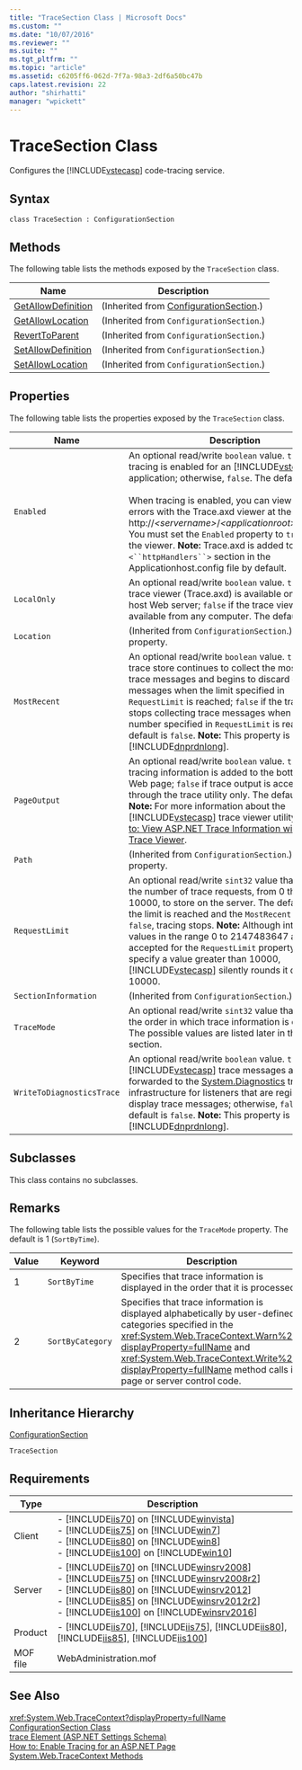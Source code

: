 ```yaml
---
title: "TraceSection Class | Microsoft Docs"
ms.custom: ""
ms.date: "10/07/2016"
ms.reviewer: ""
ms.suite: ""
ms.tgt_pltfrm: ""
ms.topic: "article"
ms.assetid: c6205ff6-062d-7f7a-98a3-2df6a50bc47b
caps.latest.revision: 22
author: "shirhatti"
manager: "wpickett"
---
```

# TraceSection Class
Configures the [!INCLUDE[vstecasp](../wmi-provider/includes/vstecasp-md.md)] code-tracing service.  
  
## Syntax  
  
```vbs  
class TraceSection : ConfigurationSection  
```  
  
## Methods  
 The following table lists the methods exposed by the `TraceSection` class.  
  
|Name|Description|  
|----------|-----------------|  
|[GetAllowDefinition](../wmi-provider/configurationsection-getallowdefinition-method.md)|(Inherited from [ConfigurationSection](../wmi-provider/configurationsection-class1.md).)|  
|[GetAllowLocation](../wmi-provider/configurationsection-getallowlocation-method.md)|(Inherited from `ConfigurationSection`.)|  
|[RevertToParent](../wmi-provider/configurationsection-reverttoparent-method.md)|(Inherited from `ConfigurationSection`.)|  
|[SetAllowDefinition](../wmi-provider/configurationsection-setallowdefinition-method.md)|(Inherited from `ConfigurationSection`.)|  
|[SetAllowLocation](../wmi-provider/configurationsection-setallowlocation-method.md)|(Inherited from `ConfigurationSection`.)|  
  
## Properties  
 The following table lists the properties exposed by the `TraceSection` class.  
  
|Name|Description|  
|----------|-----------------|  
|`Enabled`|An optional read/write `boolean` value. `true` if tracing is enabled for an [!INCLUDE[vstecasp](../wmi-provider/includes/vstecasp-md.md)] application; otherwise, `false`. The default is `false`.<br /><br /> When tracing is enabled, you can view the logged errors with the Trace.axd viewer at the URL http://*\<servername>*/*\<applicationroot>*/trace.axd. You must set the `Enabled` property to `true` to use the viewer. **Note:**  Trace.axd is added to the `<``httpHandlers``>` section in the Applicationhost.config file by default.|  
|`LocalOnly`|An optional read/write `boolean` value. `true` if the trace viewer (Trace.axd) is available only on the host Web server; `false` if the trace viewer is available from any computer. The default is `true`.|  
|`Location`|(Inherited from `ConfigurationSection`.) A key property.|  
|`MostRecent`|An optional read/write `boolean` value. `true` if the trace store continues to collect the most recent trace messages and begins to discard older trace messages when the limit specified in `RequestLimit` is reached; `false` if the trace store stops collecting trace messages when the number specified in `RequestLimit` is reached. The default is `false`. **Note:**  This property is new in the [!INCLUDE[dnprdnlong](../wmi-provider/includes/dnprdnlong-md.md)].|  
|`PageOutput`|An optional read/write `boolean` value. `true` if tracing information is added to the bottom of each Web page; `false` if trace output is accessible through the trace utility only. The default is `false`. **Note:**  For more information about the [!INCLUDE[vstecasp](../wmi-provider/includes/vstecasp-md.md)] trace viewer utility, see [How to: View ASP.NET Trace Information with the Trace Viewer](http://go.microsoft.com/fwlink/?LinkId=73542).|  
|`Path`|(Inherited from `ConfigurationSection`.) A key property.|  
|`RequestLimit`|An optional read/write `sint32` value that specifies the number of trace requests, from 0 through 10000, to store on the server. The default is 10. If the limit is reached and the `MostRecent` property is `false`, tracing stops. **Note:**  Although integer values in the range 0 to 2147483647 are accepted for the `RequestLimit` property, if you specify a value greater than 10000, [!INCLUDE[vstecasp](../wmi-provider/includes/vstecasp-md.md)] silently rounds it down to 10000.|  
|`SectionInformation`|(Inherited from `ConfigurationSection`.)|  
|`TraceMode`|An optional read/write `sint32` value that specifies the order in which trace information is displayed. The possible values are listed later in the Remarks section.|  
|`WriteToDiagnosticsTrace`|An optional read/write `boolean` value. `true` if [!INCLUDE[vstecasp](../wmi-provider/includes/vstecasp-md.md)] trace messages are forwarded to the [System.Diagnostics](http://go.microsoft.com/fwlink/?LinkId=73540) tracing infrastructure for listeners that are registered to display trace messages; otherwise, `false`. The default is `false`. **Note:**  This property is new in the [!INCLUDE[dnprdnlong](../wmi-provider/includes/dnprdnlong-md.md)].|  
  
## Subclasses  
 This class contains no subclasses.  
  
## Remarks  
 The following table lists the possible values for the `TraceMode` property. The default is 1 (`SortByTime`).  
  
|Value|Keyword|Description|  
|-----------|-------------|-----------------|  
|1|`SortByTime`|Specifies that trace information is displayed in the order that it is processed.|  
|2|`SortByCategory`|Specifies that trace information is displayed alphabetically by user-defined categories specified in the <xref:System.Web.TraceContext.Warn%2A?displayProperty=fullName> and <xref:System.Web.TraceContext.Write%2A?displayProperty=fullName> method calls in page or server control code.|  
  
## Inheritance Hierarchy  
 [ConfigurationSection](../wmi-provider/configurationsection-class1.md)  
  
 `TraceSection`  
  
## Requirements  
  
|Type|Description|  
|----------|-----------------|  
|Client|-   [!INCLUDE[iis70](../wmi-provider/includes/iis70-md.md)] on [!INCLUDE[winvista](../wmi-provider/includes/winvista-md.md)]<br />-   [!INCLUDE[iis75](../wmi-provider/includes/iis75-md.md)] on [!INCLUDE[win7](../wmi-provider/includes/win7-md.md)]<br />-   [!INCLUDE[iis80](../wmi-provider/includes/iis80-md.md)] on [!INCLUDE[win8](../wmi-provider/includes/win8-md.md)]<br />-   [!INCLUDE[iis100](../wmi-provider/includes/iis100-md.md)] on [!INCLUDE[win10](../wmi-provider/includes/win10-md.md)]|  
|Server|-   [!INCLUDE[iis70](../wmi-provider/includes/iis70-md.md)] on [!INCLUDE[winsrv2008](../wmi-provider/includes/winsrv2008-md.md)]<br />-   [!INCLUDE[iis75](../wmi-provider/includes/iis75-md.md)] on [!INCLUDE[winsrv2008r2](../wmi-provider/includes/winsrv2008r2-md.md)]<br />-   [!INCLUDE[iis80](../wmi-provider/includes/iis80-md.md)] on [!INCLUDE[winsrv2012](../wmi-provider/includes/winsrv2012-md.md)]<br />-   [!INCLUDE[iis85](../wmi-provider/includes/iis85-md.md)] on [!INCLUDE[winsrv2012r2](../wmi-provider/includes/winsrv2012r2-md.md)]<br />-   [!INCLUDE[iis100](../wmi-provider/includes/iis100-md.md)] on [!INCLUDE[winsrv2016](../wmi-provider/includes/winsrv2016-md.md)]|  
|Product|-   [!INCLUDE[iis70](../wmi-provider/includes/iis70-md.md)], [!INCLUDE[iis75](../wmi-provider/includes/iis75-md.md)], [!INCLUDE[iis80](../wmi-provider/includes/iis80-md.md)], [!INCLUDE[iis85](../wmi-provider/includes/iis85-md.md)], [!INCLUDE[iis100](../wmi-provider/includes/iis100-md.md)]|  
|MOF file|WebAdministration.mof|  
  
## See Also  
 <xref:System.Web.TraceContext?displayProperty=fullName>   
 [ConfigurationSection Class](../wmi-provider/configurationsection-class1.md)   
 [trace Element (ASP.NET Settings Schema)](http://go.microsoft.com/fwlink/?LinkId=67200)   
 [How to: Enable Tracing for an ASP.NET Page](http://go.microsoft.com/fwlink/?LinkId=67201)   
 [System.Web.TraceContext Methods](http://go.microsoft.com/fwlink/?LinkId=67202)